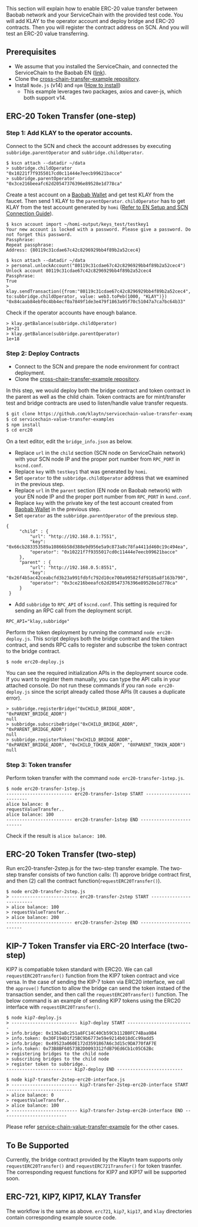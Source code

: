 This section will explain how to enable ERC-20 value transfer between Baobab network and your ServiceChain with the provided test code.
You will add KLAY to the operator account and deploy bridge and ERC-20 contracts.
Then you will register the contract address on SCN. And you will test an ERC-20 value transferring.


## Prerequisites <a id="prerequisites"></a>
- We assume that you installed the ServiceChain, and connected the ServiceChain to the Baobab EN ([link](en-scn-connection.md)).
- Clone the [cross-chain-transfer-example repository](https://github.com/klaytn/servicechain-value-transfer-examples).
- Install `Node.js` (v14) and `npm` ([How to install](https://nodejs.org/en/download/package-manager/))
    - This example leverages two packages, axios and caver-js, which both support v14.


## ERC-20 Token Transfer (one-step) <a id="erc-20-token-transfer-onestep"></a>

### Step 1: Add KLAY to the operator accounts. <a id="step-1-add-klay-to-the-operator-accounts"></a>
Connect to the SCN and check the account addresses by executing `subbridge.parentOperator` and `subbridge.childOperator`.
```
$ kscn attach --datadir ~/data
> subbridge.childOperator
"0x10221f7f9355017cd0c11444e7eecb99621bacce"
> subbridge.parentOperator
"0x3ce216beeafc62d20547376396e89528e1d778ca"
```

Create a test account on a [Baobab Wallet](https://baobab.wallet.klaytn.com/) and get test KLAY from the faucet. Then send 1 KLAY to the `parentOperator`. `childOperator` has to get KLAY from the test account generated by `homi` ([Refer to EN Setup and SCN Connection Guide](en-scn-connection.md)).

```
$ kscn account import ~/homi-output/keys_test/testkey1
Your new account is locked with a password. Please give a password. Do not forget this password.
Passphrase:
Repeat passphrase:
Address: {80119c31cdae67c42c8296929bb4f89b2a52cec4}
```
```
$ kscn attach --datadir ~/data
> personal.unlockAccount("80119c31cdae67c42c8296929bb4f89b2a52cec4")
Unlock account 80119c31cdae67c42c8296929bb4f89b2a52cec4
Passphrase:
True
> klay.sendTransaction({from:"80119c31cdae67c42c8296929bb4f89b2a52cec4", to:subbridge.childOperator, value: web3.toPeb(1000, "KLAY")})
"0x84caab84ebf0c4bb4ecf0a7849f1de3e479f1863a95f70c51047a7ca7bc64b33"
```
Check if the operator accounts have enough balance.
```
> klay.getBalance(subbridge.childOperator)
1e+21
> klay.getBalance(subbridge.parentOperator)
1e+18
```

### Step 2: Deploy Contracts <a id="step-2-deploy-contracts"></a>
- Connect to the SCN and prepare the node environment for contract deployment.
- Clone the [cross-chain-transfer-example repository](https://github.com/klaytn/servicechain-value-transfer-examples).

In this step, we would deploy both the bridge contract and token contract in the parent as well as the child chain.
Token contracts are for mint/transfer test and bridge contracts are used to listen/handle value transfer requests.

```bash
$ git clone https://github.com/klaytn/servicechain-value-transfer-examples
$ cd servicechain-value-transfer-examples
$ npm install
$ cd erc20
```

On a text editor, edit the `bridge_info.json` as below.
- Replace `url` in the `child` section (SCN node on ServiceChain network) with your SCN node IP and the proper port number from `RPC_PORT` in `kscnd.conf`.
- Replace `key` with `testkey1` that was generated by `homi`.
- Set `operator` to the `subbridge.childOperator` address that we examined in the previous step.
- Replace `url` in the `parent` section (EN node on Baobab network) with your EN node IP and the proper port number from `RPC_PORT` in `kend.conf`.
- Replace `key` with the private key of the test account created from [Baobab Wallet](https://baobab.wallet.klaytn.com/) in the previous step.
- Set `operator` as the `subbridge.parentOperator` of the previous step.

```
{
     "child" : {
         "url": "http://192.168.0.1:7551",
         "key": "0x66cb283353589a10866b58d388e9d956e5a9c873a8c78fa4411d460c19c494ea",
         "operator": "0x10221f7f9355017cd0c11444e7eecb99621bacce"
     },
     "parent" : {
         "url": "http://192.168.0.5:8551",
         "key": "0x26f4b5ac42ceabcfd3b23a991fdbfc792d10ce700a99582fdf9185a8f163b790",
         "operator": "0x3ce216beeafc62d20547376396e89528e1d778ca"
     }
 }
```

- Add `subbridge` to `RPC_API` of `kscnd.conf`. This setting is required for sending an RPC call from the deployment script.
```
RPC_API="klay,subbridge"
```

Perform the token deployment by running the command `node erc20-deploy.js`. This script deploys both the bridge contract and the token contract, and sends RPC calls to register and subscribe the token contract to the bridge contract.
```
$ node erc20-deploy.js
```

You can see the required initialization APIs in the deployment source code. If you want to register them manually, you can type the API calls in your attached console.
Do not run these commands if you ran `node erc20-deploy.js` since the script already called those APIs (It causes a duplicate error).
```
> subbridge.registerBridge("0xCHILD_BRIDGE_ADDR", "0xPARENT_BRIDGE_ADDR")
null
> subbridge.subscribeBridge("0xCHILD_BRIDGE_ADDR", "0xPARENT_BRIDGE_ADDR")
null
> subbridge.registerToken("0xCHILD_BRIDGE_ADDR", "0xPARENT_BRIDGE_ADDR", "0xCHILD_TOKEN_ADDR", "0XPARENT_TOKEN_ADDR")
null
```

### Step 3: Token transfer <a id="step-3-token-transfer"></a>
Perform token transfer with the command `node erc20-transfer-1step.js`.
```
$ node erc20-transfer-1step.js
------------------------- erc20-transfer-1step START -------------------------
alice balance: 0
requestValueTransfer..
alice balance: 100
------------------------- erc20-transfer-1step END -------------------------
```

Check if the result is `alice balance: 100`.

## ERC-20 Token Transfer (two-step) <a id="erc-20-token-transfer-twostep"></a>
Run erc20-transfer-2step.js for the two-step transfer example.
The two-step transfer consists of two function calls: (1) approve bridge contract first, and then (2) call the contract function(`requestERC20Transfer()`).
```
$ node erc20-transfer-2step.js
> ------------------------- erc20-transfer-2step START -------------------------
> alice balance: 100
> requestValueTransfer..
> alice balance: 200
------------------------- erc20-transfer-2step END -------------------------
```

## KIP-7 Token Transfer via ERC-20 Interface (two-step) <a id="erc-20-token-transfer-compatiable"></a>
KIP7 is compatiable token standard with ERC20. We can call `requestERC20Transfer()` function from the KIP7 token contract and vice versa.
In the case of sending the KIP-7 token via ERC20 interface, we call the `approve()` function to allow the bridge can send the token instaed of the transaction sender, and then call the `requestERC20Transfer()` function.
The below command is an example of sending KIP7 tokens using the ERC20 interface with `requestERC20Transfer()`.
```
$ node kip7-deploy.js
> ------------------------- kip7-deploy START -------------------------
> info.bridge: 0x1362aBc251a8FC14C40Cb59Cb112B0FC74Baa9B4
> info.token: 0x30F194D1f25BC9b6773e59e9214b018dCc99add5
> info.bridge: 0x49523a060E172d3591867A6c3d15c9DA770fAF7E
> info.token: 0x73B8BF60573B2D0093312fdB79Ed6Cb1c05C62Bc
> registering bridges to the child node
> subscribing bridges to the child node
> register token to subbridge..
------------------------- kip7-deploy END -------------------------
```

```
$ node kip7-transfer-2step-erc20-interface.js
> ------------------------- kip7-transfer-2step-erc20-interface START -------------------------
> alice balance: 0
> requestValueTransfer..
> alice balance: 100
> ------------------------- kip7-transfer-2step-erc20-interface END -------------------------
```

Please refer [service-chain-value-transfer-example](https://github.com/klaytn/servicechain-value-transfer-examples) for the other cases.

## To Be Supported
Currently, the bridge contract provided by the Klaytn team supports only `requestERC20Transfer()` and `requestERC721Transfer()` for token trasnfer. The corresponding request functions for KIP7 and KIP17 will be supported soon.

## ERC-721, KIP7, KIP17, KLAY Transfer <a id="erc-721-token-transfer"></a>
The workflow is the same as above. `erc721`, `kip7`, `kip17`, and `klay` directories contain corresponding example source code.
